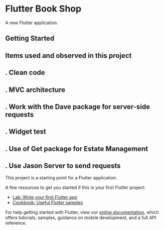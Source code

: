 # Flutter Book Shop 

A new Flutter application.

## Getting Started
## Items used and observed in this project


## . Clean code
## . MVC architecture
## . Work with the Dave package for server-side requests
## . Widget test
## . Use of Get package for Estate Management
## . Use Jason Server to send requests



This project is a starting point for a Flutter application.

A few resources to get you started if this is your first Flutter project:

- [Lab: Write your first Flutter app](https://flutter.dev/docs/get-started/codelab)
- [Cookbook: Useful Flutter samples](https://flutter.dev/docs/cookbook)

For help getting started with Flutter, view our
[online documentation](https://flutter.dev/docs), which offers tutorials,
samples, guidance on mobile development, and a full API reference.

